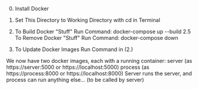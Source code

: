  0. Install Docker
  
  1. Set This Directory to Working Directory with cd in Terminal
  2. To Build Docker "Stuff" Run Command:
      docker-compose up --build
  2.5 To Remove Docker "Stuff" Run Command:
      docker-compose down
  3. To Update Docker Images Run Command in (2.)
  
  We now have two docker images, each with a running container:
      server (as https://server:5000 or https://localhost:5000)
      process (as https://process:8000 or https://localhost:8000)
  Server runs the server, and process can run anything else... (to be called by server)
